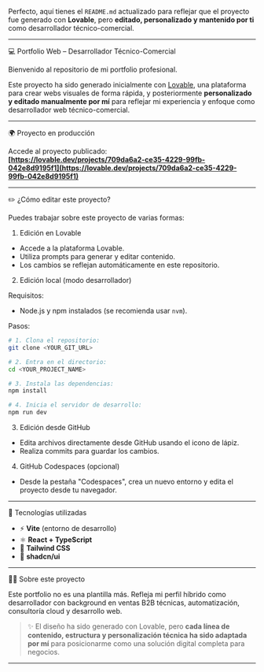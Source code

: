 Perfecto, aquí tienes el `README.md` actualizado para reflejar que el proyecto fue generado con **Lovable**, pero **editado, personalizado y mantenido por ti** como desarrollador técnico-comercial.

---
💻 Portfolio Web – Desarrollador Técnico-Comercial

Bienvenido al repositorio de mi portfolio profesional.

Este proyecto ha sido generado inicialmente con [Lovable](https://lovable.dev), una plataforma para crear webs visuales de forma rápida, y posteriormente **personalizado y editado manualmente por mí** para reflejar mi experiencia y enfoque como desarrollador web técnico-comercial.

---

🌍 Proyecto en producción

Accede al proyecto publicado:  
**[https://lovable.dev/projects/709da6a2-ce35-4229-99fb-042e8d9195f1](https://lovable.dev/projects/709da6a2-ce35-4229-99fb-042e8d9195f1)**

---

✏️ ¿Cómo editar este proyecto?

Puedes trabajar sobre este proyecto de varias formas:

1. Edición en Lovable

- Accede a la plataforma Lovable.
- Utiliza prompts para generar y editar contenido.
- Los cambios se reflejan automáticamente en este repositorio.

2. Edición local (modo desarrollador)

Requisitos:
- Node.js y npm instalados (se recomienda usar `nvm`).

Pasos:

```bash
# 1. Clona el repositorio:
git clone <YOUR_GIT_URL>

# 2. Entra en el directorio:
cd <YOUR_PROJECT_NAME>

# 3. Instala las dependencias:
npm install

# 4. Inicia el servidor de desarrollo:
npm run dev
````

3. Edición desde GitHub

* Edita archivos directamente desde GitHub usando el icono de lápiz.
* Realiza commits para guardar los cambios.

4. GitHub Codespaces (opcional)

* Desde la pestaña "Codespaces", crea un nuevo entorno y edita el proyecto desde tu navegador.

---

🧰 Tecnologías utilizadas

* ⚡ **Vite** (entorno de desarrollo)
* ⚛️ **React + TypeScript**
* 🎨 **Tailwind CSS**
* 🧩 **shadcn/ui**

---

👨‍💻 Sobre este proyecto

Este portfolio no es una plantilla más. Refleja mi perfil híbrido como desarrollador con background en ventas B2B técnicas, automatización, consultoría cloud y desarrollo web.

> ✨ El diseño ha sido generado con Lovable, pero **cada línea de contenido, estructura y personalización técnica ha sido adaptada por mí** para posicionarme como una solución digital completa para negocios.

---
